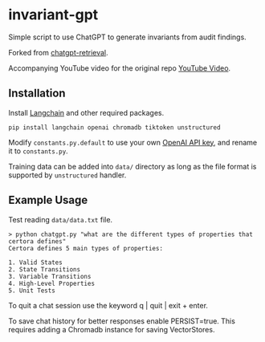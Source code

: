 # invariant-gpt

Simple script to use ChatGPT to generate invariants from audit findings.

Forked from [chatgpt-retrieval](https://github.com/techleadhd/chatgpt-retrieval).

Accompanying YouTube video for the original repo [YouTube Video](https://youtu.be/9AXP7tCI9PI).

## Installation

Install [Langchain](https://github.com/hwchase17/langchain) and other required packages.
```
pip install langchain openai chromadb tiktoken unstructured
```
Modify `constants.py.default` to use your own [OpenAI API key](https://platform.openai.com/account/api-keys), and rename it to `constants.py`.

Training data can be added into `data/` directory as long as the file format is supported by `unstructured` handler.

## Example Usage
Test reading `data/data.txt` file.
```
> python chatgpt.py "what are the different types of properties that certora defines"
Certora defines 5 main types of properties:

1. Valid States
2. State Transitions
3. Variable Transitions
4. High-Level Properties
5. Unit Tests
```

To quit a chat session use the keyword q | quit | exit + enter.

To save chat history for better responses enable PERSIST=true. This requires adding a Chromadb instance for saving VectorStores.
